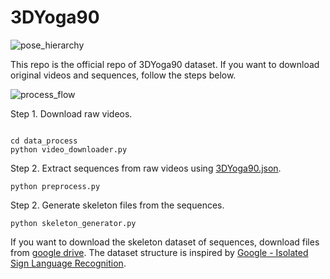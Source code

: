 # 3DYoga90
![pose_hierarchy](./pose_hierarchy.png)

This repo is the official repo of 3DYoga90 dataset. If you want to download original videos and sequences, follow the steps below. 

![process_flow](./process_flow.png)

Step 1. Download raw videos.

```

cd data_process
python video_downloader.py

```

Step 2. Extract sequences from raw videos using [3DYoga90.json](https://github.com/seonokkim/3DYoga90/blob/main/data/3DYoga90.json).

```
python preprocess.py

```

Step 2. Generate skeleton files from the sequences.

```
python skeleton_generator.py

```

 If you want to download the skeleton dataset of sequences, download files from [google drive](https://drive.google.com/drive/folders/11SOWVJ5CF5pbkftMqogVP5Pkyg88hbau?usp=sharing). The dataset structure is inspired by [Google - Isolated Sign Language Recognition](https://www.kaggle.com/competitions/asl-signs/data?select=train_landmark_files).

